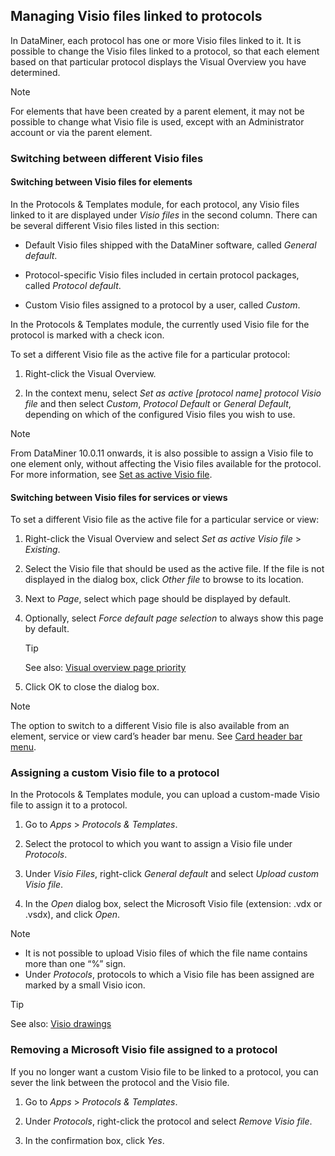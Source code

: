 ## Managing Visio files linked to protocols

In DataMiner, each protocol has one or more Visio files linked to it. It is possible to change the Visio files linked to a protocol, so that each element based on that particular protocol displays the Visual Overview you have determined.

> [!NOTE]
> For elements that have been created by a parent element, it may not be possible to change what Visio file is used, except with an Administrator account or via the parent element.

### Switching between different Visio files

#### Switching between Visio files for elements

In the Protocols & Templates module, for each protocol, any Visio files linked to it are displayed under *Visio files* in the second column. There can be several different Visio files listed in this section:

- Default Visio files shipped with the DataMiner software, called *General default*.

- Protocol-specific Visio files included in certain protocol packages, called *Protocol default*.

- Custom Visio files assigned to a protocol by a user, called *Custom*.

In the Protocols & Templates module, the currently used Visio file for the protocol is marked with a check icon.

To set a different Visio file as the active file for a particular protocol:

1. Right-click the Visual Overview.

2. In the context menu, select *Set as active \[protocol name\] protocol Visio file* and then select *Custom*, *Protocol Default* or *General Default*, depending on which of the configured Visio files you wish to use.

> [!NOTE]
> From DataMiner 10.0.11 onwards, it is also possible to assign a Visio file to one element only, without affecting the Visio files available for the protocol. For more information, see [Set as active Visio file](../visio/Editing_a_visual_overview_in_DataMiner_Cube.md#set-as-active-visio-file).

#### Switching between Visio files for services or views

To set a different Visio file as the active file for a particular service or view:

1. Right-click the Visual Overview and select *Set as active Visio file* > *Existing*.

2. Select the Visio file that should be used as the active file. If the file is not displayed in the dialog box, click *Other file* to browse to its location.

3. Next to *Page*, select which page should be displayed by default.

4. Optionally, select *Force default page selection* to always show this page by default.

    > [!TIP]
    > See also:
    > [Visual overview page priority](../visio/Visual_overview_page_priority.md)

5. Click OK to close the dialog box.

> [!NOTE]
> The option to switch to a different Visio file is also available from an element, service or view card’s header bar menu. See [Card header bar menu](../../part_1/GettingStarted/Working_with_cards_in_DataMiner_Cube.md#card-header-bar-menu).

### Assigning a custom Visio file to a protocol

In the Protocols & Templates module, you can upload a custom-made Visio file to assign it to a protocol.

1. Go to *Apps* > *Protocols & Templates*.

2. Select the protocol to which you want to assign a Visio file under *Protocols*.

3. Under *Visio Files*, right-click *General default* and select *Upload custom Visio file*.

4. In the *Open* dialog box, select the Microsoft Visio file (extension: .vdx or .vsdx), and click *Open*.

> [!NOTE]
> - It is not possible to upload Visio files of which the file name contains more than one “%” sign.
> - Under *Protocols*, protocols to which a Visio file has been assigned are marked by a small Visio icon.

> [!TIP]
> See also:
> [Visio drawings](../visio/visio.md#visio-drawings)

### Removing a Microsoft Visio file assigned to a protocol

If you no longer want a custom Visio file to be linked to a protocol, you can sever the link between the protocol and the Visio file.

1. Go to *Apps* > *Protocols & Templates*.

2. Under *Protocols*, right-click the protocol and select *Remove Visio file*.

3. In the confirmation box, click *Yes*.
